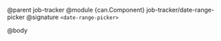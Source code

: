 @parent job-tracker
@module {can.Component} job-tracker/date-range-picker <date-range-picker>
@signature `<date-range-picker>`

@body

## <date-range-picker>


